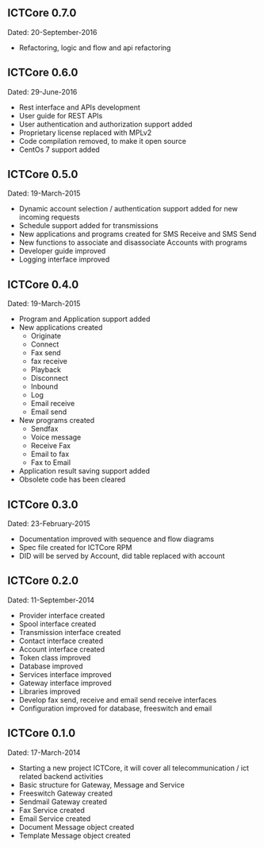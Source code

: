 ICTCore 0.7.0
--------------

Dated: 20-September-2016

* Refactoring, logic and flow and api refactoring

ICTCore 0.6.0
-------------

Dated: 29-June-2016

* Rest interface and APIs development
* User guide for REST APIs
* User authentication and authorization support added
* Proprietary license replaced with MPLv2
* Code compilation removed, to make it open source
* CentOs 7 support added

ICTCore 0.5.0
-------------

Dated: 19-March-2015

 * Dynamic account selection / authentication support added for new incoming requests
 * Schedule support added for transmissions
 * New applications and programs created for SMS Receive and SMS Send
 * New functions to associate and disassociate Accounts with programs
 * Developer guide improved
 * Logging interface improved

ICTCore 0.4.0
-------------

Dated: 19-March-2015

 * Program and Application support added
 * New applications created
   * Originate
   * Connect
   * Fax send
   * fax receive
   * Playback
   * Disconnect
   * Inbound
   * Log
   * Email receive 
   * Email send
 * New programs created
   * Sendfax
   * Voice message
   * Receive Fax
   * Email to fax
   * Fax to Email
 * Application result saving support added
 * Obsolete code has been cleared

  
ICTCore 0.3.0
-------------

Dated: 23-February-2015

 * Documentation improved with sequence and flow diagrams
 * Spec file created for ICTCore RPM
 * DID will be served by Account, did table replaced with account


ICTCore 0.2.0
-------------

Dated: 11-September-2014

 * Provider interface created
 * Spool interface created
 * Transmission interface created
 * Contact interface created
 * Account interface created
 * Token class improved
 * Database improved
 * Services interface improved
 * Gateway interface improved
 * Libraries improved
 * Develop fax send, receive and email send receive interfaces
 * Configuration improved for database, freeswitch and email


ICTCore 0.1.0
-------------

Dated: 17-March-2014

 * Starting a new project ICTCore, it will cover all telecommunication / ict related backend activities
 * Basic structure for Gateway, Message and Service
 * Freeswitch Gateway created
 * Sendmail Gateway created
 * Fax Service created
 * Email Service created
 * Document Message object created
 * Template Message object created
